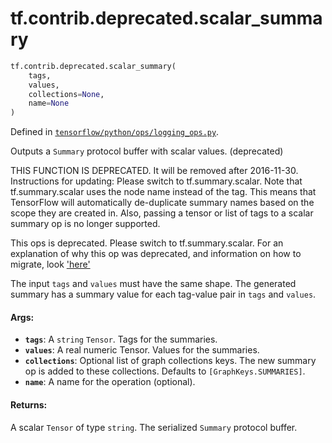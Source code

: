 <div itemscope itemtype="http://developers.google.com/ReferenceObject">
<meta itemprop="name" content="tf.contrib.deprecated.scalar_summary" />
<meta itemprop="path" content="Stable" />
</div>

# tf.contrib.deprecated.scalar_summary

``` python
tf.contrib.deprecated.scalar_summary(
    tags,
    values,
    collections=None,
    name=None
)
```



Defined in [`tensorflow/python/ops/logging_ops.py`](/code/stable/tensorflow/python/ops/logging_ops.py).

Outputs a `Summary` protocol buffer with scalar values. (deprecated)

THIS FUNCTION IS DEPRECATED. It will be removed after 2016-11-30.
Instructions for updating:
Please switch to tf.summary.scalar. Note that tf.summary.scalar uses the node name instead of the tag. This means that TensorFlow will automatically de-duplicate summary names based on the scope they are created in. Also, passing a tensor or list of tags to a scalar summary op is no longer supported.

This ops is deprecated. Please switch to tf.summary.scalar.
For an explanation of why this op was deprecated, and information on how to
migrate, look ['here'](https://github.com/tensorflow/tensorflow/blob/master/tensorflow/contrib/deprecated/__init__.py)

The input `tags` and `values` must have the same shape.  The generated
summary has a summary value for each tag-value pair in `tags` and `values`.

#### Args:

* <b>`tags`</b>: A `string` `Tensor`.  Tags for the summaries.
* <b>`values`</b>: A real numeric Tensor.  Values for the summaries.
* <b>`collections`</b>: Optional list of graph collections keys. The new summary op is
    added to these collections. Defaults to `[GraphKeys.SUMMARIES]`.
* <b>`name`</b>: A name for the operation (optional).


#### Returns:

A scalar `Tensor` of type `string`. The serialized `Summary` protocol
buffer.